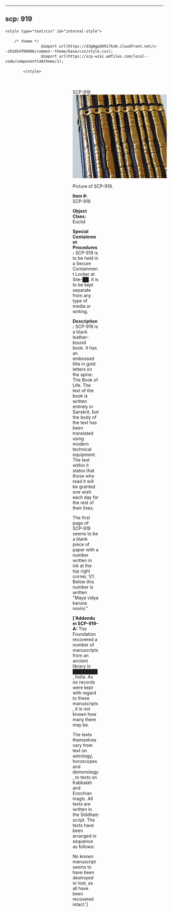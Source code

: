 
---
scp: 919
---

<head>
    <title>919 - SCP Foundation</title>
    
    <style type="text/css" id="internal-style">
                
        /* theme */
                    @import url(https://d3g0gp89917ko0.cloudfront.net/v--291054f06006/common--theme/base/css/style.css);
                    @import url(https://scp-wiki.wdfiles.com/local--code/component%3Atheme/1);
            
            </style>
<style>
iframe.scpnet-interwiki-frame { height: 0; }
</style>

</head>

<div id="main-content" style="margin: 50px 206px 20px 215px;">
<div id="action-area-top"></div>
<div id="page-title">SCP-919</div>
<div id="page-content">
<div style="text-align: right;"></div>
<div class="scp-image-block block-right" style="width:300px;"><img src="https://raw.githubusercontent.com/lucmaki/this-scp-does-not-exist/main/imgs/919.png" style="width:300px;" alt="919.jpg" class="image">
<div class="scp-image-caption" style="width:300px;">
<p>Picture of SCP-919.</p>
</div>
</div>
<p><strong>Item #:</strong> SCP-919</p>
<p><strong>Object Class:</strong> Euclid</p>
<p><strong>Special Containment Procedures:</strong> SCP-919 is to be held in a Secure Containment Locker at Site-██. It is to be kept separate from any type of media or writing.</p>
<p><strong>Description:</strong> SCP-919 is a black leather-bound book. It has an embossed title in gold letters on the spine: The Book of Life. The text of the book is written entirely in Sanskrit, but the body of the text has been translated using modern technical equipment. The text within it states that those who read it will be granted one wish each day for the rest of their lives.</p><p>The first page of SCP-919 seems to be a blank piece of paper with a number written in ink at the top right corner, 1/1. Below this number is written "Maya vidya karuna novini."</p>
<p> <strong>['Addendum SCP-919-A:</strong> The Foundation recovered a number of manuscripts from an ancient library in ████████, India. As no records were kept with regard to these manuscripts, it is not known how many there may be.</p><p>The texts themselves vary from text on astrology, horoscopes and demonology, to texts on Kabbalah and Enochian magic. All texts are written in the Siddhaṃ script. The texts have been arranged in sequence as follows:</p><p>No known manuscript seems to have been destroyed or lost, as all have been recovered intact.']</p>

<div class="footer-wikiwalk-nav">
<div style="text-align: center;">
</div>
</div>
</div>
</div>
</div>